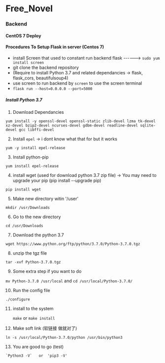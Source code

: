 # Free_Novel


### Backend 
#### CentOS 7 Deploy 

#### Procedures To Setup Flask in server (Centos 7)
- install Screen that used to constant run backend flask ------> `sudo yum install screen`
- git clone the backend repository 
- (Require to install Python 3.7 and related dependancies -> flask, flask_cors, beautifulsoup4)
- use screen to run backend by `screen` to use the screen terminal 
- `flask run --host=0.0.0.0 --port=5000` 


##### **Install Python 3.7**

1. Download Dependancies 

  `yum install -y openssl-devel openssl-static zlib-devel lzma tk-devel xz-devel bzip2-devel ncurses-devel gdbm-devel readline-devel sqlite-devel gcc libffi-devel`
  
2. Install `epel`   -> i dont know what that for but it works 

  `yum -y install epel-release`
  
3. Install python-pip

  `yum install epel-release`
  
4. install wget (used for download python 3.7 zip file)  -> You may need to upgrade your pip (pip install --upgrade pip)

  `pip install wget`
  
5. Make new directory witin '/user'

  `mkdir /usr/Downloads`
  
6.  Go to the new directory 

  `cd /usr/Downloads`
  
 7. Download the python 3.7 
 
  `wget https://www.python.org/ftp/python/3.7.0/Python-3.7.0.tgz`
  
 8. unzip the tgz file 
 
  `tar -xvf Python-3.7.0.tgz`
  
 9. Some extra step if you want to do 
  
  `mv Python-3.7.0 /usr/local`   and  `cd /usr/local/Python-3.7.0/`
  
 10. Run the config file 
 
  `./configure`
  
  11. install to the system 
  
      `make`   or  `make install`
  
  12. Make soft link (软链接 做就对了)
  
  `ln -s /usr/local/Python-3.7.0/python /usr/bin/python3`
  
  13. You are good to go (test)
  
    `Python3 -V`   or  'pip3 -V'

